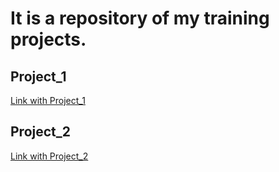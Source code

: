 # It is a repository of my training projects.

## Project_1
[Link with Project_1](https://ArtemGavrishchishen.github.io/Project_1/build/index.html)

## Project_2
[Link with Project_2](https://ArtemGavrishchishen.github.io/Project_2/build/index.html)